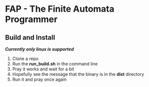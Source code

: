 # FAP - The Finite Automata Programmer

## Build and Install

***Currently only linux is supported***
1. Clone a repo
2. Run the **run_build.sh** in the command line
3. Pray it works and wait for a bit
4. Hopefully see the message that the binary is in the **dist** directory
5. Run it and pray once again
